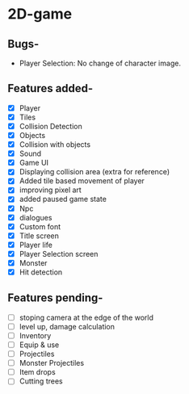 # 2D-game
## Bugs-
- Player Selection: No change of character image.

## Features added-

- [x] Player
- [x] Tiles
- [x] Collision Detection
- [x] Objects
- [x] Collision with objects
- [x] Sound
- [x] Game UI
- [x] Displaying collision area (extra for reference)
- [x] Added tile based movement of player 
- [x] improving pixel art
- [x] added paused game state
- [x] Npc
- [x] dialogues 
- [x] Custom font
- [x] Title screen
- [x] Player life
- [x] Player Selection screen
- [x] Monster
- [x] Hit detection
## Features pending-

- [ ] stoping camera at the edge of the world
- [ ] level up, damage calculation
- [ ] Inventory 
- [ ] Equip & use
- [ ] Projectiles
- [ ] Monster Projectiles
- [ ] Item drops
- [ ] Cutting trees
